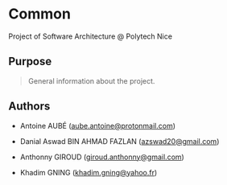 # Common

Project of Software Architecture @ Polytech Nice

## Purpose

> General information about the project. 

## Authors

- Antoine AUBÉ 
([aube.antoine@protonmail.com](mailto:aube.antoine@protonmail.com))

- Danial Aswad BIN AHMAD FAZLAN 
([azswad20@gmail.com](mailto:azswad20@gmail.com))

- Anthonny GIROUD
([giroud.anthonny@gmail.com](mailto:giroud.anthonny@gmail.com))

- Khadim GNING
([khadim.gning@yahoo.fr](mailto:khadim.gning@yahoo.fr))